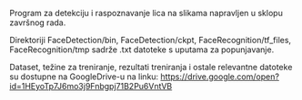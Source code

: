 Program za detekciju i raspoznavanje lica na slikama napravljen u sklopu završnog rada.

Direktoriji FaceDetection/bin, FaceDetection/ckpt, FaceRecognition/tf_files, FaceRecognition/tmp sadrže .txt datoteke s uputama za popunjavanje.

Dataset, težine za treniranje, rezultati treniranja i ostale relevantne datoteke su dostupne na GoogleDrive-u na linku: https://drive.google.com/open?id=1HEyoTp7J6mo3j9Fnbgpj71B2Pu6VntVB
